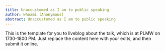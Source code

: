 ```yaml
---
title: Unaccustomed as I am to public speaking
author: whoami (Anonymous)
abstract: Unaccustomed as I am to public speaking
---
```


This is the template for you to liveblog about the talk,
which is at PLMW on 1730-1800 PM.  Just replace the content here
with your edits, and then submit it online.
